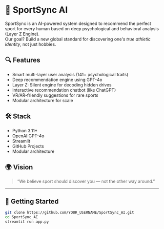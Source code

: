 # 🧠 SportSync AI

SportSync is an AI-powered system designed to recommend the perfect sport for every human based on deep psychological and behavioral analysis (Layer Z Engine).  
Our goal? Build a new global standard for discovering one's *true athletic identity*, not just hobbies.

## 🔍 Features

- Smart multi-layer user analysis (141+ psychological traits)
- Deep recommendation engine using GPT-4o
- Layer Z: Silent engine for decoding hidden drives
- Interactive recommendation chatbot (like ChatGPT)
- VR/AR-friendly suggestions for rare sports
- Modular architecture for scale

## 🛠 Stack

- Python 3.11+
- OpenAI GPT-4o
- Streamlit
- GitHub Projects
- Modular architecture

## 🌍 Vision

> “We believe sport should discover you — not the other way around.”

---

## 🚀 Getting Started

```bash
git clone https://github.com/YOUR_USERNAME/SportSync_AI.git
cd SportSync_AI
streamlit run app.py
